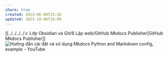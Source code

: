 ```yaml
---
share: true
created: 2023-06-06T23:16
updated: 2023-10-06T16:09
---
```

[[../../../../⚔️ Lớp Obsidian và Git/6 Lập web/GitHub Mkdocs Publisher|GitHub Mkdocs Publisher]]
![Hướng dẫn cài đặt và sử dụng Mkdocs Python and Markdown config, example - YouTube](https://youtu.be/TMpZulzUfDw)

